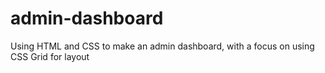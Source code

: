 # admin-dashboard
Using HTML and CSS to make an admin dashboard, with a focus on using CSS Grid for layout
